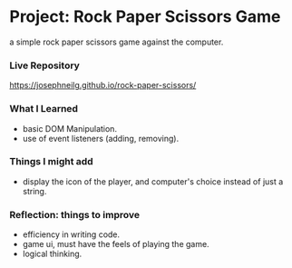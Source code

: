 # Project: Rock Paper Scissors Game
 a simple rock paper scissors game against the computer.

 ### Live Repository
 https://josephneilg.github.io/rock-paper-scissors/

 ### What I Learned
 - basic DOM Manipulation.  
 - use of event listeners (adding, removing).  

 ### Things I might add
 - display the icon of the player, and computer's choice instead of  just a string.  

 ### Reflection: things to improve
 - efficiency in writing code.  
 - game ui, must have the feels of playing the game.  
 - logical thinking.  



